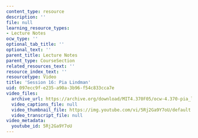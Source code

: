 ```yaml
---
content_type: resource
description: ''
file: null
learning_resource_types:
- Lecture Notes
ocw_type: ''
optional_tab_title: ''
optional_text: ''
parent_title: Lecture Notes
parent_type: CourseSection
related_resources_text: ''
resource_index_text: ''
resourcetype: Video
title: 'Session 16: Pia Lindman'
uid: 097ecc9f-e235-a90a-3b96-f54c833cca7e
video_files:
  archive_url: https://archive.org/download/MIT4.370F05/ocw-4.370-pia_lindman-07nov2005-220k.mp4
  video_captions_file: null
  video_thumbnail_file: https://img.youtube.com/vi/5Rj2Ga9Y7oU/default.jpg
  video_transcript_file: null
video_metadata:
  youtube_id: 5Rj2Ga9Y7oU
---
```

